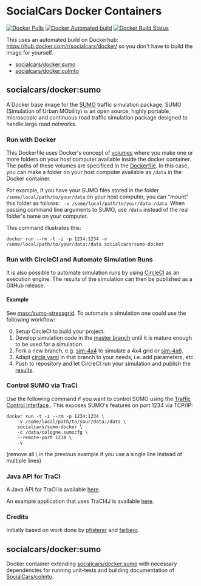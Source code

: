 # SocialCars Docker Containers

[![Docker Pulls](https://img.shields.io/docker/pulls/socialcars/docker.svg)](https://hub.docker.com/r/socialcars/docker/)
[![Docker Automated build](https://img.shields.io/docker/automated/socialcars/docker.svg)](https://hub.docker.com/r/socialcars/docker/builds/)
[![Docker Build Status](https://img.shields.io/docker/build/socialcars/docker.svg)](https://hub.docker.com/r/socialcars/docker/builds/)

This uses an automated build on Dockerhub: https://hub.docker.com/r/socialcars/docker/ so you don't have to build the image for yourself.

* [socialcars/docker:sumo](https://github.com/SocialCars/Docker/tree/sumo)
* [socialcars/docker:colmto](https://github.com/SocialCars/Docker/tree/colmto)

## socialcars/docker:sumo

A Docker base image for the [SUMO](http://sumo.dlr.de/wiki/Main_Page) traffic simulation package. SUMO (Simulation of Urban MObility) is an open source, highly portable, microscopic and continuous road traffic simulation package designed to handle large road networks.

### Run with Docker

This Dockerfile uses Docker's concept of [volumes](https://docs.docker.com/v1.10/engine/userguide/containers/dockervolumes/) where you make one or more folders on your host computer available inside the docker container. The paths of these volumes are specificed in the [Dockerfile](Dockerfile). In this case, you can make a folder on your host computer available as ```/data``` in the Docker container. 

For example, if you have your SUMO files stored in the folder ```/some/local/path/to/your/data``` on your host computer, you can "mount" this folder as follows: ``` -v /some/local/path/to/your/data:/data```. When passing command line arguments to SUMO, use ```/data``` instead of the real folder's name on your computer.

This command illustrates this:
```
docker run --rm -t -i -p 1234:1234 -v /some/local/path/to/your/data:/data socialcars/sumo-docker
```

### Run with CircleCI and Automate Simulation Runs

It is also possible to automate simulation runs by using [CircleCI](https://circleci.com) as an execution engine.
The results of the simulation can then be published as a GitHub release.

#### Example

See [masc/sumo-stressgrid](https://github.com/masc/sumo-stressgrid). To automate a simulation one could use the following workflow:

0. Setup CircleCI to build your project.
1. Develop simulation code in the [master branch](https://github.com/masc/sumo-stressgrid/tree/master) until it is mature enough to be used for a simulation.
2. Fork a new branch, e.g. [sim-4x4](https://github.com/masc/sumo-stressgrid/tree/sim-4x4) to simulate a 4x4 grid or [sim-4x6](https://github.com/masc/sumo-stressgrid/tree/sim-4x4).
3. Adapt [circle.yaml](https://github.com/masc/sumo-stressgrid/blob/sim-4x4/circle.yml) in that branch to your needs, i.e. add parameters, etc.
4. Push to repository and let CircleCI run your simulation and publish the [results](https://github.com/masc/sumo-stressgrid/releases).

### Control SUMO via TraCi

Use the following command if you want to control SUMO using the [Traffic Control Interface ](TraCI). This exposes SUMO's features on port 1234 via TCP/IP:
```
docker run -t -i --rm -p 1234:1234 \
	-v /some/local/path/to/your/data:/data \
	socialcars/sumo-docker \
	-c /data/cologne.sumocfg \
	--remote-port 1234 \
	-v
```
(remove all \ in the previous example if you use a single line instead of multiple lines)


### Java API for TraCI

A Java API for TraCI is available [here](https://github.com/egueli/TraCI4J). 

An example application that uses TraCI4J is available [here](https://github.com/pfisterer/sumo-traci-demo).

### Credits

Initially based on work done by [pfisterer](https://github.com/pfisterer) and [farberg](https://hub.docker.com/u/farberg/).

## socialcars/docker:sumo

Docker container extending [socialcars/docker:sumo](https://github.com/SocialCars/Docker/tree/sumo) with necessary dependencies for running unit-tests and building documentation of [SocialCars/colmto](https://github.com/SocialCars/colmto).
